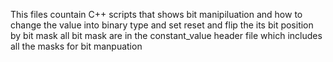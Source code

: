 This files countain C++ scripts that shows bit manipiluation and how to change the value into binary type and set reset and flip the its bit position by bit mask 
all bit mask are in the constant_value header file which includes all the masks for bit manpuation 
